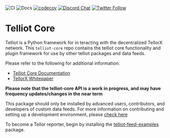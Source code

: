 ![CI](https://github.com/tellor-io/pytelliot/actions/workflows/py39.yml/badge.svg)
![Docs](https://github.com/tellor-io/pytelliot/actions/workflows/docs.yml/badge.svg)
[![codecov](https://codecov.io/gh/tellor-io/pytelliot/branch/main/graph/badge.svg?token=S1199HQ2EK)](https://codecov.io/gh/tellor-io/pytelliot)
[![Discord Chat](https://img.shields.io/discord/461602746336935936)](https://discord.com/invite/n7drGjh)
[![Twitter Follow](https://img.shields.io/twitter/follow/wearetellor?style=social)](https://twitter.com/WeAreTellor)

# Telliot Core

Telliot is a Python framework for in
teracting with the decentralized TellorX network.
This `telliot-core` repo contains the telliot core functionality and plugin framework
for use by other telliot packages and data feeds.

Please refer to the following for additional information:

- [Telliot Core Documentation](https://tellor-io.github.io/telliot-core/)
- [TellorX Whitepaper](https://www.tellor.io/static/media/tellorX-whitepaper.f6527d55.pdf)

**Please note that the telliot-core API is a work in progress, and may have frequency updates/changes in the near term**

This package should only be installed by advanced users, contributors, and developers of
custom data feeds.  For more information on contributing and setting up a development environment, please
[check here](https://tellor-io.github.io/telliot-core/contributing/)

To become a Tellor reporter, begin by installing the
[telliot-feed-examples](https://github.com/tellor-io/telliot-feed-examples) package.
